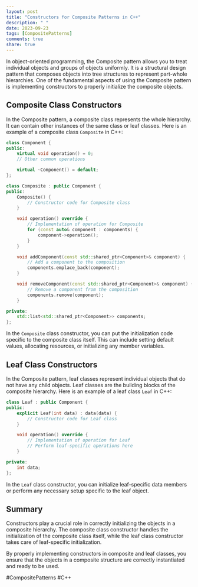 ```yaml
---
layout: post
title: "Constructors for Composite Patterns in C++"
description: " "
date: 2023-09-23
tags: [CompositePatterns]
comments: true
share: true
---
```


In object-oriented programming, the Composite pattern allows you to treat individual objects and groups of objects uniformly. It is a structural design pattern that composes objects into tree structures to represent part-whole hierarchies. One of the fundamental aspects of using the Composite pattern is implementing constructors to properly initialize the composite objects.

## Composite Class Constructors

In the Composite pattern, a composite class represents the whole hierarchy. It can contain other instances of the same class or leaf classes. Here is an example of a composite class `Composite` in C++:

```cpp
class Component {
public:
    virtual void operation() = 0;
    // Other common operations

    virtual ~Component() = default;
};

class Composite : public Component {
public:
    Composite() {
        // Constructor code for Composite class
    }

    void operation() override {
        // Implementation of operation for Composite
        for (const auto& component : components) {
            component->operation();
        }
    }

    void addComponent(const std::shared_ptr<Component>& component) {
        // Add a component to the composition
        components.emplace_back(component);
    }

    void removeComponent(const std::shared_ptr<Component>& component) {
        // Remove a component from the composition
        components.remove(component);
    }

private:
    std::list<std::shared_ptr<Component>> components;
};
```

In the `Composite` class constructor, you can put the initialization code specific to the composite class itself. This can include setting default values, allocating resources, or initializing any member variables.

## Leaf Class Constructors

In the Composite pattern, leaf classes represent individual objects that do not have any child objects. Leaf classes are the building blocks of the composite hierarchy. Here is an example of a leaf class `Leaf` in C++:

```cpp
class Leaf : public Component {
public:
    explicit Leaf(int data) : data(data) {
        // Constructor code for Leaf class
    }

    void operation() override {
        // Implementation of operation for Leaf
        // Perform leaf-specific operations here
    }

private:
    int data;
};
```

In the `Leaf` class constructor, you can initialize leaf-specific data members or perform any necessary setup specific to the leaf object.

## Summary

Constructors play a crucial role in correctly initializing the objects in a composite hierarchy. The composite class constructor handles the initialization of the composite class itself, while the leaf class constructor takes care of leaf-specific initialization.

By properly implementing constructors in composite and leaf classes, you ensure that the objects in a composite structure are correctly instantiated and ready to be used.

#CompositePatterns #C++